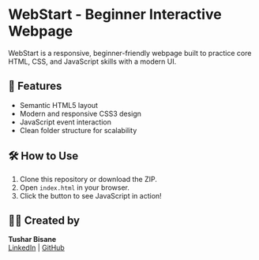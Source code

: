 # WebStart - Beginner Interactive Webpage

WebStart is a responsive, beginner-friendly webpage built to practice core HTML, CSS, and JavaScript skills with a modern UI.

## 🚀 Features

- Semantic HTML5 layout
- Modern and responsive CSS3 design
- JavaScript event interaction
- Clean folder structure for scalability

## 🛠️ How to Use

1. Clone this repository or download the ZIP.
2. Open `index.html` in your browser.
3. Click the button to see JavaScript in action!

## 👨‍💻 Created by

**Tushar Bisane**  
[LinkedIn](https://linkedin.com/in/tusharbisane) | [GitHub](https://github.com/tusharbisane7)